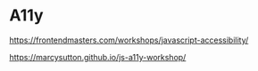 # A11y

https://frontendmasters.com/workshops/javascript-accessibility/

https://marcysutton.github.io/js-a11y-workshop/
